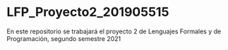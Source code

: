 # LFP_Proyecto2_201905515
En este repositorio se trabajará el proyecto 2 de Lenguajes Formales y de Programación, segundo semestre 2021
